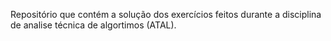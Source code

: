 Repositório que contém a solução dos exercícios feitos durante a disciplina de analise técnica de algortimos (ATAL).